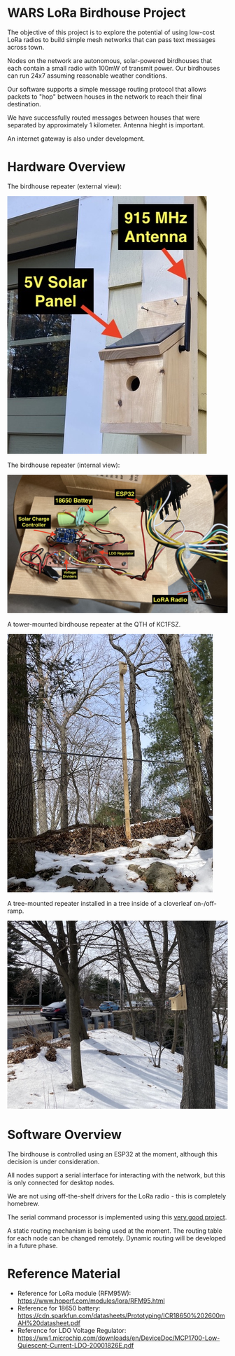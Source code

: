 WARS LoRa Birdhouse Project
===========================

The objective of this project is to explore the potential of using low-cost LoRa radios to build simple mesh networks that can pass text messages across town.

Nodes on the network are autonomous, solar-powered birdhouses that each contain a small radio with 100mW of transmit power.  Our birdhouses can run 24x7 assuming reasonable weather conditions. 

Our software supports a simple message routing protocol that allows packets to "hop" between houses in the network to reach their final destination.

We have successfully routed messages between houses that were separated by approximately 1 kilometer.  Antenna hieght is important. 

An internet gateway is also under development.

Hardware Overview
=================

The birdhouse repeater (external view):

![house1](images/IMG_0645.jpg)

The birdhouse repeater (internal view):

![house2](images/IMG_0852.jpg)

A tower-mounted birdhouse repeater at the QTH of KC1FSZ.

![house3](images/IMG_0853.jpg)

A tree-mounted repeater installed in a tree inside of a cloverleaf on-/off-ramp.

![house4](images/IMG_0856.jpg)

Software Overview
=================

The birdhouse is controlled using an ESP32 at the moment, although this decision is under  consideration.  

All nodes support a serial interface for interacting with the network, but this is only connected for desktop nodes.  

We are not using off-the-shelf drivers for the LoRa radio - this is completely homebrew.  

The serial command processor is implemented using this [very good project](https://github.com/philj404/SimpleSerialShell).

A static routing mechanism is being used at the moment.  The routing table for each node can be changed remotely.  Dynamic routing will be developed in a future phase.

Reference Material
==================

* Reference for LoRa module (RFM95W): https://www.hoperf.com/modules/lora/RFM95.html
* Reference for 18650 battery: https://cdn.sparkfun.com/datasheets/Prototyping/ICR18650%202600mAH%20datasheet.pdf
* Reference for LDO Voltage Regulator: https://ww1.microchip.com/downloads/en/DeviceDoc/MCP1700-Low-Quiescent-Current-LDO-20001826E.pdf


